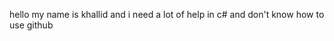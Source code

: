 hello my name is khallid and i need a lot of help in c# and don't know how to use github


<!---
AbdulKhalid009/AbdulKhalid009 is a ✨ special ✨ repository because its `README.md` (this file) appears on your GitHub profile.
You can click the Preview link to take a look at your changes.
--->
